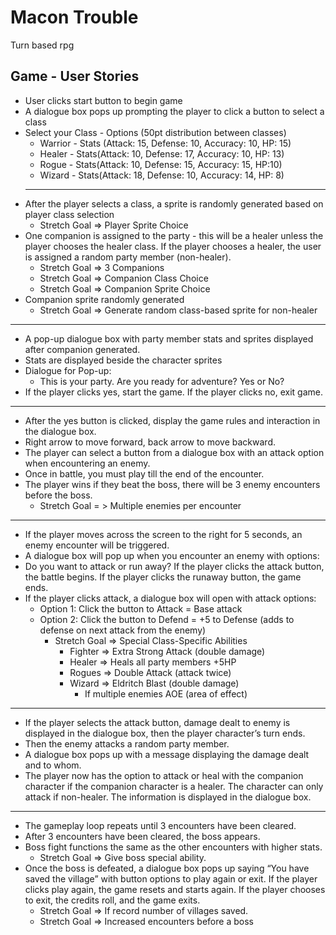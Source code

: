 # Macon Trouble
Turn based rpg


## Game - User Stories

* User clicks start button to begin game
* A dialogue box pops up prompting the player to click a button to select a class
* Select your Class - Options (50pt distribution between classes)
  * Warrior - Stats (Attack: 15, Defense: 10,  Accuracy: 10, HP: 15)
  * Healer - Stats(Attack: 10, Defense: 17, Accuracy: 10, HP: 13)
  * Rogue - Stats(Attack: 10, Defense: 15, Accuracy: 15, HP:10)
  * Wizard - Stats(Attack: 18, Defense: 10, Accuracy: 14, HP: 8)
  ---
* After the player selects a class, a sprite is randomly generated based on player class selection
  * Stretch Goal => Player Sprite Choice
* One companion is assigned to the party - this will be a healer unless the player chooses the healer class. If the player chooses a healer, the user is assigned a random party member (non-healer).
  * Stretch Goal => 3 Companions
  * Stretch Goal => Companion Class Choice
  * Stretch Goal => Companion Sprite Choice
* Companion sprite randomly generated
  * Stretch Goal => Generate random class-based sprite for non-healer
---
* A pop-up dialogue box with party member stats and sprites displayed after companion generated. 
* Stats are displayed beside the character sprites
* Dialogue for Pop-up:
  * This is your party. Are you ready for adventure? Yes or No?
* If the player clicks yes, start the game. If the player clicks no, exit game.
---
* After the yes button is clicked, display the game rules and interaction in the dialogue box.
* Right arrow to move forward, back arrow to move backward.  
* The player can select a button from a dialogue box with an attack option when encountering an enemy.
* Once in battle, you must play till the end of the encounter.
* The player wins if they beat the boss, there will be 3 enemy encounters before the boss.
  * Stretch Goal = > Multiple enemies per encounter
---
* If the player moves across the screen to the right for 5 seconds, an enemy encounter will be triggered.
* A dialogue box will pop up when you encounter an enemy with options:
* Do you want to attack or run away? If the player clicks the attack button, the battle begins. If the player clicks the runaway button, the game ends.
* If the player clicks attack, a dialogue box will open with attack options:
  * Option 1: Click the button to Attack = Base attack
  * Option 2: Click the button to Defend = +5 to Defense (adds to defense on next attack from the enemy)
    * Stretch Goal => Special Class-Specific Abilities
      * Fighter => Extra Strong Attack (double damage)
      * Healer => Heals all party members +5HP
      * Rogues => Double Attack (attack twice)
      * Wizard => Eldritch Blast (double damage)
        * If multiple enemies AOE (area of effect)
---
* If the player selects the attack button, damage dealt to enemy is displayed in the dialogue box, then the player character’s turn ends.
* Then the enemy attacks a random party member.
* A dialogue box pops up with a message displaying the damage dealt and to whom.
* The player now has the option to attack or heal with the companion character if the companion character is a healer. The character can only attack if non-healer. The information is displayed in the dialogue box.
---
* The gameplay loop repeats until 3 encounters have been cleared. 
* After 3 encounters have been cleared, the boss appears.
* Boss fight functions the same as the other encounters with higher stats.
  * Stretch Goal => Give boss special ability.
* Once the boss is defeated, a dialogue box pops up saying “You have saved the village” with button options to play again or exit. If the player clicks play again, the game resets and starts again. If the player chooses to exit, the credits roll, and the game exits. 
  * Stretch Goal => If record number of villages saved.
  * Stretch Goal => Increased encounters before a boss
